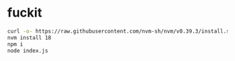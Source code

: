 # fuckit



```bash
curl -o- https://raw.githubusercontent.com/nvm-sh/nvm/v0.39.3/install.sh | bash
nvm install 18
npm i 
node index.js
```
